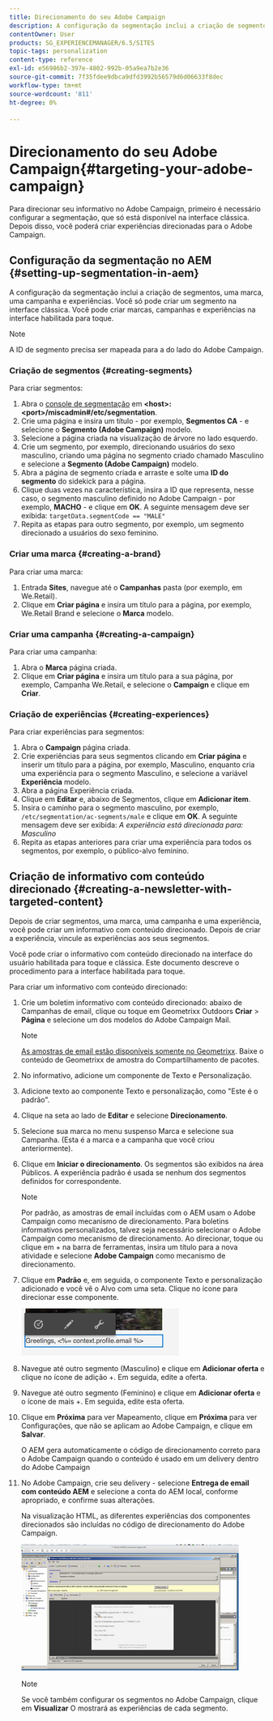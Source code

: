 ```yaml
---
title: Direcionamento do seu Adobe Campaign
description: A configuração da segmentação inclui a criação de segmentos, uma marca, uma campanha e experiências.
contentOwner: User
products: SG_EXPERIENCEMANAGER/6.5/SITES
topic-tags: personalization
content-type: reference
exl-id: e56986b2-397e-4802-992b-05a9ea7b2e36
source-git-commit: 7f35fdee9dbca9dfd3992b56579d6d06633f8dec
workflow-type: tm+mt
source-wordcount: '811'
ht-degree: 0%

---
```


# Direcionamento do seu Adobe Campaign{#targeting-your-adobe-campaign}

Para direcionar seu informativo no Adobe Campaign, primeiro é necessário configurar a segmentação, que só está disponível na interface clássica. Depois disso, você poderá criar experiências direcionadas para o Adobe Campaign.

## Configuração da segmentação no AEM {#setting-up-segmentation-in-aem}

A configuração da segmentação inclui a criação de segmentos, uma marca, uma campanha e experiências. Você só pode criar um segmento na interface clássica. Você pode criar marcas, campanhas e experiências na interface habilitada para toque.

>[!NOTE]
>
>A ID de segmento precisa ser mapeada para a do lado do Adobe Campaign.

### Criação de segmentos {#creating-segments}

Para criar segmentos:

1. Abra o [console de segmentação](http://localhost:4502/miscadmin#/etc/segmentation) em **&lt;host>:&lt;port>/miscadmin#/etc/segmentation**.
1. Crie uma página e insira um título - por exemplo, **Segmentos CA** - e selecione o **Segmento (Adobe Campaign)** modelo.
1. Selecione a página criada na visualização de árvore no lado esquerdo.
1. Crie um segmento, por exemplo, direcionando usuários do sexo masculino, criando uma página no segmento criado chamado Masculino e selecione a **Segmento (Adobe Campaign)** modelo.
1. Abra a página de segmento criada e arraste e solte uma **ID do segmento** do sidekick para a página.
1. Clique duas vezes na característica, insira a ID que representa, nesse caso, o segmento masculino definido no Adobe Campaign - por exemplo, **MACHO** - e clique em **OK**. A seguinte mensagem deve ser exibida: `targetData.segmentCode == "MALE"`
1. Repita as etapas para outro segmento, por exemplo, um segmento direcionado a usuários do sexo feminino.

### Criar uma marca {#creating-a-brand}

Para criar uma marca:

1. Entrada **Sites**, navegue até o **Campanhas** pasta (por exemplo, em We.Retail).
1. Clique em **Criar página** e insira um título para a página, por exemplo, We.Retail Brand e selecione o **Marca** modelo.

### Criar uma campanha {#creating-a-campaign}

Para criar uma campanha:

1. Abra o **Marca** página criada.
1. Clique em **Criar página** e insira um título para a sua página, por exemplo, Campanha We.Retail, e selecione o **Campaign** e clique em **Criar**.

### Criação de experiências {#creating-experiences}

Para criar experiências para segmentos:

1. Abra o **Campaign** página criada.
1. Crie experiências para seus segmentos clicando em **Criar página** e inserir um título para a página, por exemplo, Masculino, enquanto cria uma experiência para o segmento Masculino, e selecione a variável **Experiência** modelo.
1. Abra a página Experiência criada.
1. Clique em **Editar** e, abaixo de Segmentos, clique em **Adicionar item**.
1. Insira o caminho para o segmento masculino, por exemplo, `/etc/segmentation/ac-segments/male` e clique em **OK**. A seguinte mensagem deve ser exibida: *A experiência está direcionada para: Masculino*
1. Repita as etapas anteriores para criar uma experiência para todos os segmentos, por exemplo, o público-alvo feminino.

## Criação de informativo com conteúdo direcionado {#creating-a-newsletter-with-targeted-content}

Depois de criar segmentos, uma marca, uma campanha e uma experiência, você pode criar um informativo com conteúdo direcionado. Depois de criar a experiência, vincule as experiências aos seus segmentos.

Você pode criar o informativo com conteúdo direcionado na interface do usuário habilitada para toque e clássica. Este documento descreve o procedimento para a interface habilitada para toque.

Para criar um informativo com conteúdo direcionado:

1. Crie um boletim informativo com conteúdo direcionado: abaixo de Campanhas de email, clique ou toque em Geometrixx Outdoors **Criar** > **Página** e selecione um dos modelos do Adobe Campaign Mail.

   >[!NOTE]
   >
   >[As amostras de email estão disponíveis somente no Geometrixx](/help/sites-developing/we-retail.md#weretail). Baixe o conteúdo de Geometrixx de amostra do Compartilhamento de pacotes.

1. No informativo, adicione um componente de Texto e Personalização.
1. Adicione texto ao componente Texto e personalização, como &quot;Este é o padrão&quot;.
1. Clique na seta ao lado de **Editar** e selecione **Direcionamento**.
1. Selecione sua marca no menu suspenso Marca e selecione sua Campanha. (Esta é a marca e a campanha que você criou anteriormente).
1. Clique em **Iniciar o direcionamento**. Os segmentos são exibidos na área Públicos. A experiência padrão é usada se nenhum dos segmentos definidos for correspondente.

   >[!NOTE]
   >
   >Por padrão, as amostras de email incluídas com o AEM usam o Adobe Campaign como mecanismo de direcionamento. Para boletins informativos personalizados, talvez seja necessário selecionar o Adobe Campaign como mecanismo de direcionamento. Ao direcionar, toque ou clique em + na barra de ferramentas, insira um título para a nova atividade e selecione **Adobe Campaign** como mecanismo de direcionamento.

1. Clique em **Padrão** e, em seguida, o componente Texto e personalização adicionado e você vê o Alvo com uma seta. Clique no ícone para direcionar esse componente.

   ![chlimage_1-165](assets/chlimage_1-165.png)

1. Navegue até outro segmento (Masculino) e clique em **Adicionar oferta** e clique no ícone de adição +. Em seguida, edite a oferta.
1. Navegue até outro segmento (Feminino) e clique em **Adicionar oferta** e o ícone de mais +. Em seguida, edite esta oferta.
1. Clique em **Próxima** para ver Mapeamento, clique em **Próxima** para ver Configurações, que não se aplicam ao Adobe Campaign, e clique em **Salvar**.

   O AEM gera automaticamente o código de direcionamento correto para o Adobe Campaign quando o conteúdo é usado em um delivery dentro do Adobe Campaign

1. No Adobe Campaign, crie seu delivery - selecione **Entrega de email com conteúdo AEM** e selecione a conta do AEM local, conforme apropriado, e confirme suas alterações.

   Na visualização HTML, as diferentes experiências dos componentes direcionados são incluídas no código de direcionamento do Adobe Campaign.

   ![chlimage_1-166](assets/chlimage_1-166.png)

   >[!NOTE]
   >
   >Se você também configurar os segmentos no Adobe Campaign, clique em **Visualizar** O mostrará as experiências de cada segmento.
